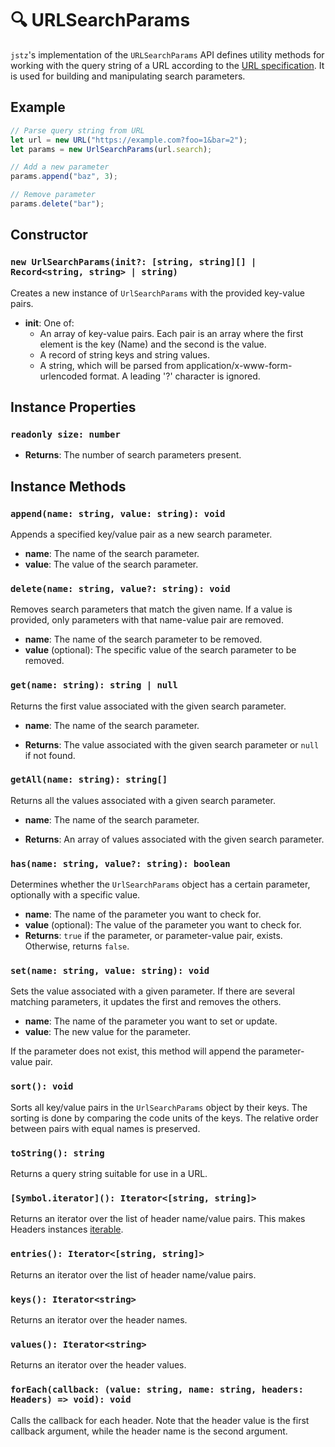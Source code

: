 # 🔍 URLSearchParams

`jstz`'s implementation of the `URLSearchParams` API defines utility methods for working with the query string of a URL according to the [URL specification](https://url.spec.whatwg.org/#urlsearchparams). It is used for building and manipulating search parameters.

## Example

```typescript
// Parse query string from URL
let url = new URL("https://example.com?foo=1&bar=2");
let params = new UrlSearchParams(url.search);

// Add a new parameter
params.append("baz", 3);

// Remove parameter
params.delete("bar");
```

## Constructor

### `new UrlSearchParams(init?: [string, string][] | Record<string, string> | string)`

Creates a new instance of `UrlSearchParams` with the provided key-value pairs.

- **init**:
  One of:
  - An array of key-value pairs. Each pair is an array where the first element is the key (Name) and the second is the value.
  - A record of string keys and string values.
  - A string, which will be parsed from application/x-www-form-urlencoded format. A leading '?' character is ignored.

## Instance Properties

### `readonly size: number`

- **Returns**: The number of search parameters present.

## Instance Methods

### `append(name: string, value: string): void`

Appends a specified key/value pair as a new search parameter.

- **name**: The name of the search parameter.
- **value**: The value of the search parameter.

### `delete(name: string, value?: string): void`

Removes search parameters that match the given name. If a value is provided, only parameters with that name-value pair are removed.

- **name**: The name of the search parameter to be removed.
- **value** (optional): The specific value of the search parameter to be removed.

### `get(name: string): string | null`

Returns the first value associated with the given search parameter.

- **name**: The name of the search parameter.

- **Returns**: The value associated with the given search parameter or `null` if not found.

### `getAll(name: string): string[]`

Returns all the values associated with a given search parameter.

- **name**: The name of the search parameter.

- **Returns**: An array of values associated with the given search parameter.

### `has(name: string, value?: string): boolean`

Determines whether the `UrlSearchParams` object has a certain parameter, optionally with a specific value.

- **name**: The name of the parameter you want to check for.
- **value** (optional): The value of the parameter you want to check for.
- **Returns**: `true` if the parameter, or parameter-value pair, exists. Otherwise, returns `false`.

### `set(name: string, value: string): void`

Sets the value associated with a given parameter. If there are several matching parameters, it updates the first and removes the others.

- **name**: The name of the parameter you want to set or update.
- **value**: The new value for the parameter.

If the parameter does not exist, this method will append the parameter-value pair.

### `sort(): void`

Sorts all key/value pairs in the `UrlSearchParams` object by their keys. The sorting is done by comparing the code units of the keys. The relative order between pairs with equal names is preserved.

### `toString(): string`

Returns a query string suitable for use in a URL.

### `[Symbol.iterator](): Iterator<[string, string]>`

Returns an iterator over the list of header name/value pairs. This makes Headers instances [iterable](https://developer.mozilla.org/en-US/docs/Web/JavaScript/Reference/Iteration_protocols#the_iterable_protocol).

### `entries(): Iterator<[string, string]>`

Returns an iterator over the list of header name/value pairs.

### `keys(): Iterator<string>`

Returns an iterator over the header names.

### `values(): Iterator<string>`

Returns an iterator over the header values.

### `forEach(callback: (value: string, name: string, headers: Headers) => void): void`

Calls the callback for each header. Note that the header value is the first callback argument, while the header name is the second argument.
